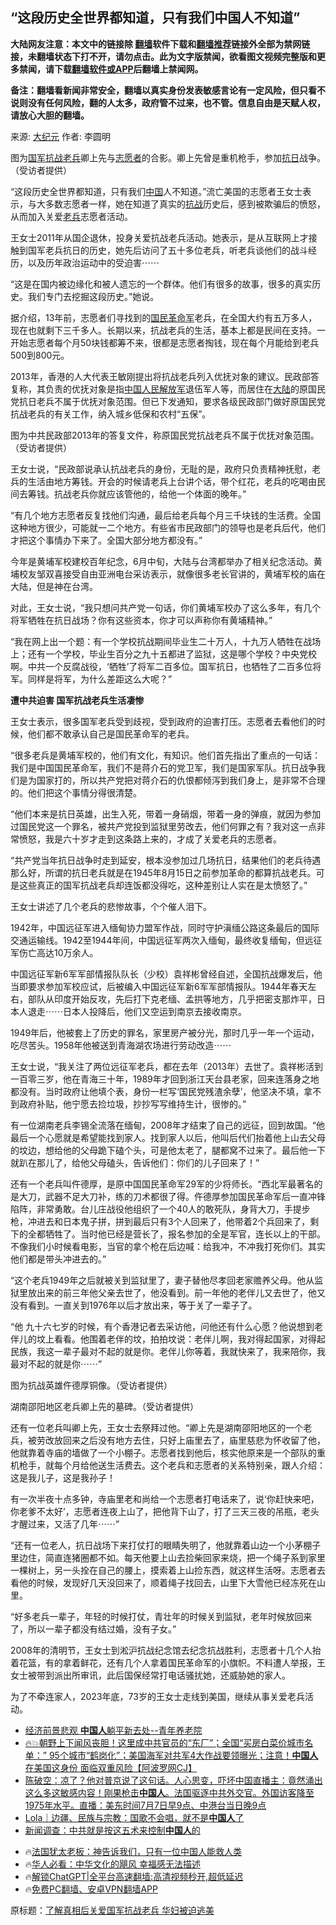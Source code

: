  <!-- 面包屑导航 --> <h2>“这段历史全世界都知道，只有我们中国人不知道”</h2> <p class="notice"><b>大陆网友注意：本文中的链接除 <a href="https://github.com/bannedbook/fanqiang" >翻墙</a>软件下载和<a href="https://github.com/killgcd/justmysocks/blob/master/README.md">翻墙推荐</a>链接外全部为禁网链接，未翻墙状态下打不开，请勿点击。此为文字版禁闻，欲看图文视频完整版和更多禁闻，请下载<a href="https://github.com/bannedbook/fanqiang">翻墙软件或APP</a>后翻墙上禁闻网。</p><p>备注：翻墙看新闻非常安全，翻墙以真实身份发表敏感言论有一定风险，但只看不说则没有任何风险，翻的人太多，政府管不过来，也不管。信息自由是天赋人权，请放心大胆的翻墙。</b></p>  <div class="entry"> <p>来源:&nbsp;<span class='wp_keywordlink_affiliate'><a href="http://www.epochtimes.com/" title="大纪元" target="_blank">大纪元</a></span>                            作者:&nbsp;李圆明                                                 </p> <p>图为<a href="https://www.bannedbook.org/bnews/tag/%E5%9B%BD%E5%86%9B/" class="st_tag internal_tag" rel="tag" title="标签 国军 下的日志">国军</a><a href="https://www.bannedbook.org/bnews/tag/%E6%8A%97%E6%88%98%E8%80%81%E5%85%B5/" class="st_tag internal_tag" rel="tag" title="标签 抗战老兵 下的日志">抗战老兵</a>卿上先与<a href="https://www.bannedbook.org/bnews/tag/%E5%BF%97%E6%84%BF%E8%80%85/" class="st_tag internal_tag" rel="tag" title="标签 志愿者 下的日志">志愿者</a>的合影。卿上先曾是重机枪手，参加<a href="https://www.bannedbook.org/bnews/tag/%E6%8A%97%E6%97%A5/" class="st_tag internal_tag" rel="tag" title="标签 抗日 下的日志">抗日</a>战争。（受访者提供）</p> <p>“这段历史全世界都知道，只有我们<span class='wp_keywordlink_affiliate'><a href="https://www.bannedbook.org/" title="中国" target="_blank">中国</a></span>人不知道。”流亡美国的志愿者王女士表示，与大多数志愿者一样，她在知道了真实的<a href="https://www.bannedbook.org/bnews/tag/%e6%8a%97%e6%88%98/" class="st_tag internal_tag" rel="tag" title="标签 抗战 下的日志">抗战</a>历史后，感到被欺骗后的愤怒，从而加入关爱<a href="https://www.bannedbook.org/bnews/tag/%e8%80%81%e5%85%b5/" class="st_tag internal_tag" rel="tag" title="标签 老兵 下的日志">老兵</a>志愿者活动。</p> <p>王女士2011年从国企退休，投身关爱抗战老兵活动。她表示，是从互联网上才接触到国军老兵抗日的历史，她先后访问了五十多位老兵，听老兵谈他们的战斗经历，以及历年政治运动中的受迫害⋯⋯</p> <p>“这是在国内被边缘化和被人遗忘的一个群体。他们有很多的故事，很多的真实历史。我们专门去挖掘这段历史。”她说。</p> <p>据介绍，13年前，志愿者们寻找到的<a href="https://www.bannedbook.org/bnews/tag/%e5%9b%bd%e6%b0%91%e9%9d%a9%e5%91%bd%e5%86%9b/" class="st_tag internal_tag" rel="tag" title="标签 国民革命军 下的日志">国民革命军</a>老兵，在全国大约有五万多人，现在也就剩下三千多人。长期以来，抗战老兵的生活，基本上都是民间在支持。一开始志愿者每个月50块钱都筹不来，很都是志愿者掏钱，现在每个月能给到老兵500到800元。</p> <p>2013年，香港的人大代表王敏刚提出将抗战老兵列入优抚对象的建议。民政部答复称，其负责的优抚对象是指<a href="https://www.bannedbook.org/bnews/tag/%E4%B8%AD%E5%9B%BD/" class="st_tag internal_tag" rel="tag" title="标签 中国 下的日志">中国</a><span class='wp_keywordlink'><a href="https://www.bannedbook.org/forum2/topic989.html" title="“文化大革命”中的人民解放军" target="_blank">人民解放军</a></span>退伍军人等，而居住在<span class='wp_keywordlink_affiliate'><a href="https://www.bannedbook.org/" title="大陆" target="_blank">大陆</a></span>的原国民党抗日老兵不属于优抚对象范围。但已下发通知，要求各级民政部门做好原国民党抗战老兵的有关工作，纳入城乡低保和农村“五保”。</p> <p>图为中共民政部2013年的答复文件，称原国民党抗战老兵不属于优抚对象范围。（受访者提供）</p> <p>王女士说，“民政部说承认抗战老兵的身份，无耻的是，政府只负责精神抚慰，老兵的生活由地方筹钱。开会的时候请老兵上台讲个话，带个红花，老兵的吃喝由民间去筹钱。抗战老兵你就应该管他的，给他一个体面的晚年。”</p>  <p>“有几个地方志愿者反复找他们沟通，最后给老兵每个月三千块钱的生活费。全国这种地方很少，可能就一二个地方。有些省市民政部门的领导也是老兵后代，他们才把这个事情办下来了。全国大部分地方都没有。”</p> <p>今年是黄埔军校建校百年纪念，6月中旬，大陆与台湾都举办了相关纪念活动。黄埔校友邹双喜接受自由亚洲电台采访表示，就像很多老长官讲的，黄埔军校的庙在大陆，但是神在台湾。</p> <p>对此，王女士说，“我只想问共产党一句话，你们黄埔军校办了这么多年，有几个将军牺牲在抗日战场？你有这些资本，你才可以声称你有黄埔精神。”</p> <p>“我在网上出一个题：有一个学校抗战期间毕业生二十万人，十九万人牺牲在战场上；还有一个学校，毕业生百分之九十五都进了监狱，这是哪个学校？中央党校啊。中共一个反腐战役，‘牺牲’了将军二百多位。国军抗日，也牺牲了二百多位将军。同样是将军，为什么差距这么大呢？”</p> <p><strong>遭中共迫害 国军抗战老兵生活凄惨</strong></p> <p>王女士表示，很多国军老兵受到歧视，受到政府的迫害打压。志愿者去看他们的时候，他们都不敢承认自己是国民革命军的老兵。</p> <p>“很多老兵是黄埔军校的，他们有文化，有知识。他们首先指出了重点的一句话：我们是中国国民革命军，我们不是蒋介石的党卫军，我们是国家军队。抗日战争我们是为国家打的，所以共产党把对蒋介石的仇恨都倾泻到我们身上，是非常不合理的。他们把这个事情分得很清楚。</p> <p>“他们本来是抗日英雄，出生入死，带着一身硝烟，带着一身的弹痕，就因为参加过国民党这一个罪名，被共产党投到监狱里劳改去，他们何罪之有？我对这一点非常愤怒，我是六十岁才走到这条路上来的，才成了关爱老兵的志愿者。</p> <p>“共产党当年抗日战争时走到延安，根本没参加过几场抗日，结果他们的老兵待遇那么好，所谓的抗日老兵就是在1945年8月15日之前参加革命的都算抗战老兵。可是这些真正的国军抗战老兵却连饭都没得吃，这种差别让人实在是太愤怒了。”</p>  <p>王女士讲述了几个老兵的悲惨故事，个个催人泪下。</p> <p>1942年，中国远征军进入缅甸协力盟军作战，同时守护滇缅公路这条最后的国际交通运输线。1942至1944年间，中国远征军两次入缅甸，最终收复缅甸，但远征军伤亡高达10万余人。</p> <p>中国远征军新6军军部情报队队长（少校）袁祥彬曾经自述，全国抗战爆发后，他当即要求参加军校应试，后被编入中国远征军新6军军部情报队。1944年春天左右，部队从印度开始反攻，先后打下克老缅、孟拱等地方，几乎把密支那炸平，日本人退走⋯⋯日本人投降后，他们又空运到南京去接收南京。</p> <p>1949年后，他被套上了历史的罪名，家里房产被分光，那时几乎一年一个运动，吃尽苦头。1958年他被送到青海湖农场进行劳动改造⋯⋯</p> <p>王女士说，“我关注了两位远征军老兵，都在去年（2013年）去世了。袁祥彬活到一百零三岁，他在青海三十年，1989年才回到浙江天台县老家，回来连落身之地都没有。当时政府让他填个表，身份一栏写‘国民党残渣余孽’，他坚决不填，拿不到政府补贴，他宁愿去捡垃圾，抄抄写写维持生计，很惨的。”</p> <p>有一位湖南老兵李锡全流落在缅甸，2008年才结束了自己的远征，回到故国。“他最后一个心愿就是希望能找到家人。找到家人以后，他叫后代们抬着他上山去父母的坟边，想给他的父母跪下磕个头，可是他太老了，腿都窝不过来了。最后他一下就趴在那儿了，给他父母磕头，告诉他们：你们的儿子回来了！”</p> <p>还有一个老兵叫仵德厚，是原中国国民革命军29军的少将师长。“西北军最著名的是大刀，武器不足大刀补，练的刀术都很了得。仵德厚参加国民革命军后一直冲锋陷阵，非常勇敢。台儿庄战役他组织了一个40人的敢死队，身背大刀，手提步枪，冲进去和日本鬼子拼，拼到最后只有3个人回来了，他带着2个兵回来了，剩下的全都牺牲了。当时他已经是营长了，报名参加的全是军官，连长以上的干部。不像我们小时候看电影，当官的拿个枪在后边喊：给我冲，不冲我打死你们。其实他们都是带头冲进去的。”</p> <p>“这个老兵1949年之后就被关到监狱里了，妻子替他尽孝回老家赡养父母。他从监狱里放出来的前三年他父亲去世了，他没看到。前一年他的老伴儿又去世了，他又没有看到。一直关到1976年以后才放出来，等于关了一辈子了。</p> <p>“他 九十六七岁的时候，有个香港记者去采访他，问他还有什么心愿？他说想到老伴儿的坟上看看。他围着老伴的坟，拍拍坟说：老伴儿啊，我对得起国家，对得起民族，我这一辈子最对不起的就是你。老伴儿你等着，我就快来了，我来陪你，我最对不起的就是你⋯⋯”</p>  <p>图为抗战英雄仵德厚铜像。（受访者提供）</p> <p>湖南邵阳地区老兵卿上先的墓碑。（受访者提供）</p> <p>还有一位老兵叫卿上先，王女士去祭拜过他。“卿上先是湖南邵阳地区的一个老兵，被劳改放回来之后没有地方去住，只好上庙里去了，庙里慈悲为怀收留了他，他就靠着寺庙的墙做了一个小棚子。志愿者找到他后，核实他原来是一个部队的重机枪手，就每个月给他送生活费去。这个老兵和志愿者的关系特别亲，跟人介绍：这是我儿子，这是我孙子！</p> <p>有一次半夜十点多钟，寺庙里老和尚给一个志愿者打电话来了，说‘你赶快来吧，你老爹不太好’，志愿者连夜上山了，把他背下山了，打了三天三夜的吊瓶，老头才醒过来，又活了几年⋯⋯”</p> <p>“还有一位老人，抗日战场下来打仗打的眼睛失明了，他就靠着山边一个小茅棚子里边住，简直连猪圈都不如。每天他要上山去捡柴回家来烧，把一个绳子系到家里一棵树上，另一头拴在自己的腰上，摸索着上山捡东西，就这样生活呀。志愿者去看他的时候，发现好几天没回来了，顺着绳子找回去，山里下大雪他已经冻死在山里。</p> <p>“好多老兵一辈子，年轻的时候打仗，青壮年的时候关到监狱，老年时候放回来了，所以一辈子都没有结过婚，没有子女。”</p> <p>2008年的清明节，王女士到淞沪抗战纪念馆去纪念抗战胜利，志愿者十几个人抬着花篮，有的拿着鲜花，还有几个人拿着国民革命军的小旗帜。不料遭人举报，王女士被带到派出所审讯，此后国保经常打电话骚扰她，还威胁她的家人。</p> <p>为了不牵连家人，2023年底，73岁的王女士走线到美国，继续从事关爱老兵活动。</p> <!--<div id="taboola-mid-1"></div>--><ul class='op-related-articles' title='相关阅读'> <li><a href='https://www.bannedbook.org/bnews/headline/20240707/2059272.html' target='_blank'>经济前景悲观 <b>中国人</b>躺平新去处--青年养老院</a></li> <li><a href='https://www.bannedbook.org/bnews/bannedvideo/20240707/2059267.html' target='_blank'>🔥💥朝野上下闻风丧胆！这里成中共官员的“东厂”；全国“买房白菜价城市名单：” 95个城市“鹤岗化”；美国海军对共军4大作战要领曝光；注意！<b>中国人</b>在美国这身份 面临双重风险【阿波罗网CJ】</a></li> <li><a href='https://www.bannedbook.org/bnews/sohnews/20240707/2059249.html' target='_blank'>陈破空：凉了？他对普京说了这句话。人心思变，吓坏中国直播主：竟然涌出这么多这敏感内容！刚果枪击<b>中国人</b>。法国驱逐中共外交官。外国访客降至1975年水平。直播：美东时间7月7日早9点、中港台当日晚9点</a></li> <li><a href='https://www.bannedbook.org/bnews/baitai/20240707/2059186.html' target='_blank'>Lola｜边疆、民族与宗教：国歌不会唱，就不是<b>中国人</b>了</a></li> <li><a href='https://www.bannedbook.org/bnews/comments/20240707/2059158.html' target='_blank'>新闻调查：中共就是按这五术来控制<b>中国人</b>的</a></li> </ul> <ul class="texttj"> <li>🔥<a href="https://www.bannedbook.org/bnews/ssgc/20230219/1850782.html" target="_blank">法国犹太老板：神告诉我们，只有一位中国人能救人类</a></li> <li>🔥<a href="https://www.bannedbook.org/bnews/comments/20220220/1694796.html" target="_blank">华人必看：中华文化的飓风 幸福感无法描述</a></li> <li>🔥<a href="https://github.com/bannedbook/fanqiang/wiki/V2ray%E6%9C%BA%E5%9C%BA" target="_blank">解锁ChatGPT|全平台高速翻墙:高清视频秒开,超低延迟</a></li> <li>🔥<a href="https://github.com/bannedbook/fanqiang/wiki/%E7%A6%81%E9%97%BB%E7%BD%91%E5%AE%89%E5%8D%93%E7%BF%BB%E5%A2%99%E6%96%B0%E9%97%BBAPP" target="_blank">免费PC翻墙、安卓VPN翻墙APP</a></li> </ul><p>原标题：<a href="https://www.epochtimes.com/gb/24/7/7/n14285418.htm">了解真相后关爱国军抗战老兵 华妇被迫逃美</a></p> <a name='sharetosocial'></a> <div style="margin-bottom:5px;padding-bottom:5px;clear:both"> <div id="archive-pix-1" class="banner-ads"> <!-- AuctionX Display platform tag START --> <div id="27602x728x90x621x_ADSLOT1" clicktrack="%%CLICK_URL_ESC%%"></div>  <!-- AuctionX Display platform tag END --> </div> <div id="archive-pix-2" class="banner-ads"> <!-- AuctionX Display platform tag START --> <div id="27556x300x250x621x_ADSLOT1" clicktrack="%%CLICK_URL_ESC%%" style="margin:0 auto;text-align:center"></div>  <!-- AuctionX Display platform tag END --> </div> </div>  <div id="archive-pix-1" class="banner-ads"> <!-- AuctionX Display platform tag START --> <div id="27603x728x90x621x_ADSLOT1" clicktrack="%%CLICK_URL_ESC%%"></div>  <!-- AuctionX Display platform tag END --> </div> </div><!--END ENTRY--> 